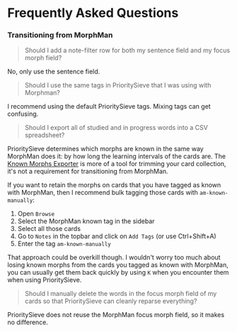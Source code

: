 # Frequently Asked Questions

### Transitioning from MorphMan

> Should I add a note-filter row for both my sentence field and my focus morph field?

No, only use the sentence field.

> Should I use the same tags in PrioritySieve that I was using with Morphman?

I recommend using the default PrioritySieve tags. Mixing tags can get confusing.

> Should I export all of studied and in progress words into a CSV spreadsheet?

PrioritySieve determines which morphs are known in the same way MorphMan does it: by how long the learning
intervals of the cards are. The [Known Morphs Exporter](usage/known-morphs-exporter.md) is more of a tool for trimming
your card collection, it's not a requirement for transitioning from MorphMan.

If you want to retain the morphs on cards that you have tagged as known with MorphMan, then I recommend bulk tagging
those
cards with `am-known-manually`:

1. Open `Browse`
2. Select the MorphMan known tag in the sidebar
3. Select all those cards
4. Go to `Notes` in the topbar and click on `Add Tags` (or use Ctrl+Shift+A)
5. Enter the tag `am-known-manually`

That approach could be overkill though. I wouldn't worry too much about losing known morphs from the cards you tagged as
known with MorphMan, you can usually get them back quickly by using `K` when you encounter them when using PrioritySieve.


> Should I manually delete the words in the focus morph field of my cards so that PrioritySieve can cleanly reparse
> everything?

PrioritySieve does not reuse the MorphMan focus morph field, so it makes no difference.


